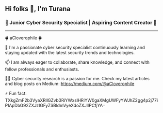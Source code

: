 ## Hi folks 👋, I'm Turana
### 💫 Junior Cyber Security Specialist | Aspiring Content Creator 💫
---

🍀 aCloverophile 🍀

 🔭 I'm a passionate cyber security specialist continuously learning and staying updated with the latest security trends and technologies. 
 
 📫 I am always eager to collaborate, share knowledge, and connect with fellow professionals and enthusiasts. 
 
 ✍🏻 Cyber security research is a passion for me. Check my latest articles and blog posts on Medium: https://medium.com/@aCloverophile
 
 ⚡ Fun fact: TXkgZmF2b3VyaXRlIGZvb3RiYWxsIHRlYW0gaXMgUWFyYWJhZ2gg4p2j77iPIApDbG92ZXJzIGFyZSBldmVyeXdoZXJlIPCfjYA=
 
 
